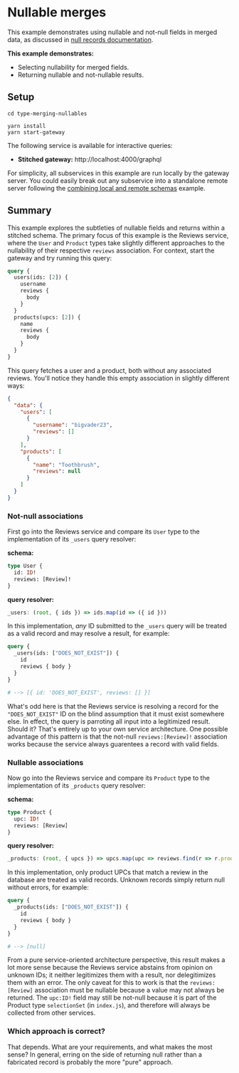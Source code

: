 # Nullable merges

This example demonstrates using nullable and not-null fields in merged data, as discussed in [null records documentation](https://www.graphql-tools.com/docs/stitch-type-merging#null-records).

**This example demonstrates:**

- Selecting nullability for merged fields.
- Returning nullable and not-nullable results.

## Setup

```shell
cd type-merging-nullables

yarn install
yarn start-gateway
```

The following service is available for interactive queries:

- **Stitched gateway:** http://localhost:4000/graphql

For simplicity, all subservices in this example are run locally by the gateway server. You could easily break out any subservice into a standalone remote server following the [combining local and remote schemas](../combining-local-and-remote-schemas) example.

## Summary

This example explores the subtleties of nullable fields and returns within a stitched schema. The primary focus of this example is the Reviews service, where the `User` and `Product` types take slightly different approaches to the nullability of their respective `reviews` association. For context, start the gateway and try running this query:

```graphql
query {
  users(ids: [2]) {
    username
    reviews {
      body
    }
  }
  products(upcs: [2]) {
    name
    reviews {
      body
    }
  }
}
```

This query fetches a user and a product, both without any associated reviews. You'll notice they handle this empty association in slightly different ways:

```json
{
  "data": {
    "users": [
      {
        "username": "bigvader23",
        "reviews": []
      }
    ],
    "products": [
      {
        "name": "Toothbrush",
        "reviews": null
      }
    ]
  }
}
```

### Not-null associations

First go into the Reviews service and compare its `User` type to the implementation of its `_users` query resolver:

**schema:**

```graphql
type User {
  id: ID!
  reviews: [Review]!
}
```

**query resolver:**

```js
_users: (root, { ids }) => ids.map(id => ({ id }))
```

In this implementation, _any_ ID submitted to the `_users` query will be treated as a valid record and may resolve a result, for example:

```graphql
query {
  _users(ids: ["DOES_NOT_EXIST"]) {
    id
    reviews { body }
  }
}

# --> [{ id: 'DOES_NOT_EXIST', reviews: [] }]
```

What's odd here is that the Reviews service is resolving a record for the `"DOES_NOT_EXIST"` ID on the blind assumption that it must exist somewhere else. In effect, the query is parroting all input into a legitimized result. Should it? That's entirely up to your own service architecture. One possible advantage of this pattern is that the not-null `reviews:[Review]!` association works because the service always guarentees a record with valid fields.

### Nullable associations

Now go into the Reviews service and compare its `Product` type to the implementation of its `_products` query resolver:

**schema:**

```graphql
type Product {
  upc: ID!
  reviews: [Review]
}
```

**query resolver:**

```js
_products: (root, { upcs }) => upcs.map(upc => reviews.find(r => r.productUpc === upc) ? ({ upc }) : null)
```

In this implementation, only product UPCs that match a review in the database are treated as valid records. Unknown records simply return null without errors, for example:

```graphql
query {
  _products(ids: ["DOES_NOT_EXIST"]) {
    id
    reviews { body }
  }
}

# --> [null]
```

From a pure service-oriented architecture perspective, this result makes a lot more sense because the Reviews service abstains from opinion on unknown IDs; it neither legitimizes them with a result, nor delegitimizes them with an error. The only caveat for this to work is that the `reviews:[Review]` association must be nullable because a value may not always be returned. The `upc:ID!` field may still be not-null because it is part of the Product type `selectionSet` (in `index.js`), and therefore will always be collected from other services.

### Which approach is correct?

That depends. What are your requirements, and what makes the most sense? In general, erring on the side of returning null rather than a fabricated record is probably the more "pure" approach.

